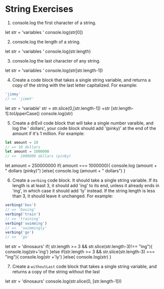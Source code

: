 # String Exercises

1. console.log the first character of a string.

let str = 'variables '
console.log(str[0])

2. console.log the length of a string.

let str = 'variables '
console.log(str.length)

3. console.log the last character of any string.

let str = 'variables '
console.log(str[str.length-1])


4. Create a code block that takes a single string variable, and returns a copy of the string with the last letter capitalized. For example:

```js
'jimmy'
// => 'jimmY'
```

let str = 'variable'
str = str.slice(0,[str.length-1]) +str [str.length-1].toUpperCase()
console.log(str)

5. Create a drEvil code block that will take a single number varaible, and log the '<variablbeAmount> dollars',
your code block should add '(pinky)' at the end of the amount if it's 1 million. For example:

```js
let amount = 10
// => 10 dollars
let amount = 1000000
// =>  1000000 dollars (pinky)
```

let  amount = 250000000
if( amount === 1000000){
console.log (amount + " dollars (pinky)")
}else{
console.log (amount + " dollars")
}


6. Create a `verbing` code block. It should take a single string variable. If its length is at least 3, it should add 'ing' to its end, unless it already ends in 'ing', in which case it should add 'ly' instead. If the string length is less than 3, it should leave it unchanged.
For example:

```js
verbing('box')
// => 'boxing'
verbing('train')
// => 'training'
verbing('swimming')
// =>  'swimmingly'
verbing('go')
// =>  'go'
```



let str = 'dinosaurs'
if( str.length >= 3 && str.slice(str.length-3)!== "ing"){
console.log(str+'ing')
}else if(str.length >= 3 && str.slice(str.length-3) === "ing"){
console.log(str +'ly')
}else{
console.log(str)
}


7. Create a `withoutLast` code block that takes a single string variable, and returns a copy of the string without the  last

let str = 'dinosaurs'
console.log(str.slice(0, [str.length-1]))
